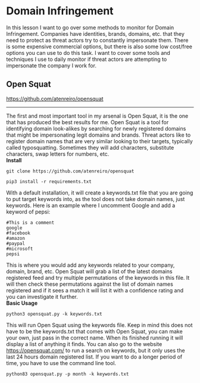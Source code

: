 # Domain Infringement
In this lesson I want to go over some methods to monitor for Domain Infringement. Companies have identities, brands, domains, etc. that they need to protect as threat actors try to constantly impersonate them. There is some expensive commercial options, but there is also some low cost/free options you can use to do this task. I want to cover some tools and techniques I use to daily monitor if threat actors are attempting to impersonate the company I work for. 

## Open Squat
https://github.com/atenreiro/opensquat

***

The first and most important tool in my arsenal is Open Squat, it is the one that has produced the best results for me. Open Squat is a tool for identifying domain look-alikes by searching for newly registered domains that might be impersonating legit domains and brands. Threat actors like to register domain names that are very similar looking to their targets, typically called typosquatting. Sometimes they will add characters, substitute characters, swap letters for numbers, etc. \
**Install**
```
git clone https://github.com/atenreiro/opensquat
```
```
pip3 install -r requirements.txt
```
With a default installation, it will create a keywords.txt file that you are going to put target keywords into, as the tool does not take domain names, just keywords. Here is an example where I uncomment Google and add a keyword of pepsi:
```
#This is a comment
google
#facebook
#amazon
#paypal
#microsoft
pepsi
```
This is where you would add any keywords related to your company, domain, brand, etc. Open Squat will grab a list of the latest domains registered feed and try multiple permutations of the keywords in this file. It will then check these permutations against the list of domain names registered and if it sees a match it will list it with a confidence rating and you can investigate it further. \
**Basic Usage**
```
python3 opensquat.py -k keywords.txt
```
This will run Open Squat using the keywords file. Keep in mind this does not have to be the keywords.txt that comes with Open Squat, you can make your own, just pass in the correct name. When its finished running it will display a list of anything it finds. You can also go to the website https://opensquat.com/ to run a search on keywords, but it only uses the last 24 hours domain registered list. If you want to do a longer period of time, you have to use the command line tool.
```
python83 opensquat.py -p month -k keywords.txt
```

